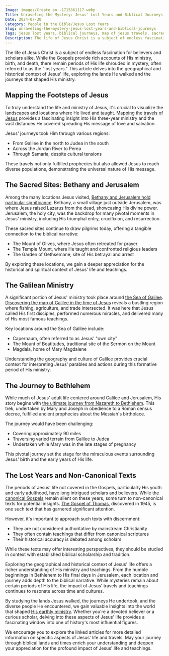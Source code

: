 ```yaml
---
Image: images/Create an -1715861117.webp
Title: Unraveling the Mystery: Jesus' Lost Years and Biblical Journeys
Date: 2024-07-30
Category: People in the Bible/Jesus Lost Years
Slug: unraveling-the-mystery-jesus-lost-years-and-biblical-journeys
Tags: jesus lost years, biblical journeys, map of jesus travels, sacred sites, gospel of thomas, sea of galilee, nazareth to bethlehem, people in the bible, pillar
Description: The life of Jesus Christ is a subject of endless fascination for believers and scholars alike While the Gospels provide rich accounts of His ministry birth and death there remain periods of His life shrouded in mystery often referred to as the lost years This article delves into the geographical
---
```


The life of Jesus Christ is a subject of endless fascination for believers and scholars alike. While the Gospels provide rich accounts of His ministry, birth, and death, there remain periods of His life shrouded in mystery, often referred to as the "lost years." This article delves into the geographical and historical context of Jesus' life, exploring the lands He walked and the journeys that shaped His ministry.

## Mapping the Footsteps of Jesus

To truly understand the life and ministry of Jesus, it's crucial to visualize the landscapes and locations where He lived and taught. [Mapping the travels of Jesus](/mapping-the-travels-of-jesus-a-comprehensive-journey-through-his-life-and-ministry) provides a fascinating insight into His three-year ministry and the vast distances He covered spreading His message of love and salvation.

Jesus' journeys took Him through various regions:

- From Galilee in the north to Judea in the south
- Across the Jordan River to Perea
- Through Samaria, despite cultural tensions

These travels not only fulfilled prophecies but also allowed Jesus to reach diverse populations, demonstrating the universal nature of His message.

## The Sacred Sites: Bethany and Jerusalem

Among the many locations Jesus visited, [Bethany and Jerusalem hold particular significance](/exploring-the-sacred-sites-of-bethany-and-jerusalem-a-christian-pilgrimage-guide). Bethany, a small village just outside Jerusalem, was where Jesus raised Lazarus from the dead, showcasing His divine power. Jerusalem, the holy city, was the backdrop for many pivotal moments in Jesus' ministry, including His triumphal entry, crucifixion, and resurrection.

These sacred sites continue to draw pilgrims today, offering a tangible connection to the biblical narrative:

- The Mount of Olives, where Jesus often retreated for prayer
- The Temple Mount, where He taught and confronted religious leaders
- The Garden of Gethsemane, site of His betrayal and arrest

By exploring these locations, we gain a deeper appreciation for the historical and spiritual context of Jesus' life and teachings.

## The Galilean Ministry

A significant portion of Jesus' ministry took place around [the Sea of Galilee](/discovering-the-map-of-galilee-in-the-time-of-jesus-a-comprehensive-guide-for-christian-readers). [Discovering the map of Galilee in the time of Jesus](/discovering-the-map-of-galilee-in-the-time-of-jesus-a-comprehensive-guide-for-christian-readers) reveals a bustling region where fishing, agriculture, and trade intersected. It was here that Jesus called His first disciples, performed numerous miracles, and delivered many of His most famous teachings.

Key locations around the Sea of Galilee include:

- Capernaum, often referred to as Jesus' "own city"
- The Mount of Beatitudes, traditional site of the Sermon on the Mount
- Magdala, home of Mary Magdalene

Understanding the geography and culture of Galilee provides crucial context for interpreting Jesus' parables and actions during this formative period of His ministry.

## The Journey to Bethlehem

While much of Jesus' adult life centered around Galilee and Jerusalem, His story begins with [the ultimate journey from Nazareth to Bethlehem](/the-ultimate-journey-from-nazareth-to-bethlehem-in-the-bible-a-christian-exploration). This trek, undertaken by Mary and Joseph in obedience to a Roman census decree, fulfilled ancient prophecies about the Messiah's birthplace.

The journey would have been challenging:

- Covering approximately 90 miles
- Traversing varied terrain from Galilee to Judea
- Undertaken while Mary was in the late stages of pregnancy

This pivotal journey set the stage for the miraculous events surrounding Jesus' birth and the early years of His life.

## The Lost Years and Non-Canonical Texts

The periods of Jesus' life not covered in the Gospels, particularly His youth and early adulthood, have long intrigued scholars and believers. While [the canonical Gospels](/unveiling-the-gospel-of-thomas-ultimate-guide-and-pdf-download) remain silent on these years, some turn to non-canonical texts for potential insights. [The Gospel of Thomas](/unveiling-the-gospel-of-thomas-ultimate-guide-and-pdf-download), discovered in 1945, is one such text that has garnered significant attention.

However, it's important to approach such texts with discernment:

- They are not considered authoritative by mainstream Christianity
- They often contain teachings that differ from canonical scriptures
- Their historical accuracy is debated among scholars

While these texts may offer interesting perspectives, they should be studied in context with established biblical scholarship and tradition.



Exploring the geographical and historical context of Jesus' life offers a richer understanding of His ministry and teachings. From the humble beginnings in Bethlehem to His final days in Jerusalem, each location and journey adds depth to the biblical narrative. While mysteries remain about certain periods of His life, the impact of Jesus' travels and teachings continues to resonate across time and cultures.

By studying the lands Jesus walked, the journeys He undertook, and the diverse people He encountered, we gain valuable insights into the world that shaped [His earthly ministry](/discover-the-12-appearances-of-jesus-after-his-resurrection-a-comprehensive-guide-for-christian-readers). Whether you're a devoted believer or a curious scholar, delving into these aspects of Jesus' life provides a fascinating window into one of history's most influential figures.

We encourage you to explore the linked articles for more detailed information on specific aspects of Jesus' life and travels. May your journey through biblical lands and times enrich your understanding and deepen your appreciation for the profound impact of Jesus' life and teachings.